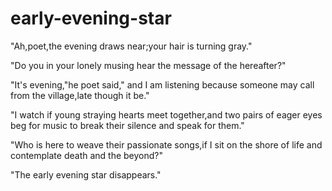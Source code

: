 
# early-evening-star
"Ah,poet,the evening draws near;your hair is turning gray."

"Do you in your lonely musing hear the message of the hereafter?"

"It's evening,"he poet said," and I am listening because someone may call from the village,late though it be."

"I watch if young straying hearts meet together,and two pairs of eager eyes beg for music to break their silence and speak for them."

"Who is here to weave their passionate songs,if I sit on the shore of life and contemplate death and the beyond?"

"The early evening star disappears."
